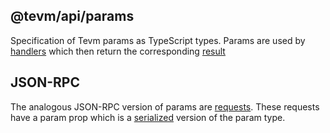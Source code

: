 ## @tevm/api/params

Specification of Tevm params as TypeScript types. Params are used by [handlers](../handlers) which then return the corresponding [result](../result/)

## JSON-RPC

The analogous JSON-RPC version of params are [requests](../requests). These requests have a param prop which is a [serialized](../utils/SerializeToJson.ts) version of the param type.
